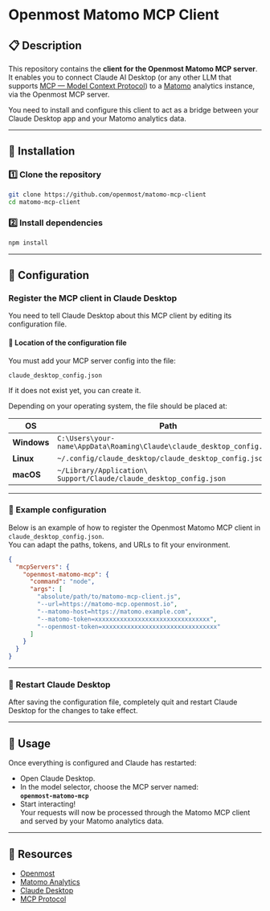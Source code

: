 
# Openmost Matomo MCP Client

## 📋 Description

This repository contains the **client for the Openmost Matomo MCP server**.  
It enables you to connect Claude AI Desktop (or any other LLM that supports [MCP — Model Context Protocol](https://github.com/modelcontext/protocol)) to a [Matomo](https://matomo.org/) analytics instance, via the Openmost MCP server.

You need to install and configure this client to act as a bridge between your Claude Desktop app and your Matomo analytics data.

---

## 🚀 Installation

### 1️⃣ Clone the repository

```bash
git clone https://github.com/openmost/matomo-mcp-client
cd matomo-mcp-client
```

### 2️⃣ Install dependencies

```bash
npm install
```

---

## 🔧 Configuration

### Register the MCP client in Claude Desktop

You need to tell Claude Desktop about this MCP client by editing its configuration file.

#### 📄 Location of the configuration file

You must add your MCP server config into the file:

`claude_desktop_config.json`

If it does not exist yet, you can create it.

Depending on your operating system, the file should be placed at:

| OS       | Path                                                                     |
|----------|--------------------------------------------------------------------------|
| **Windows** | `C:\Users\your-name\AppData\Roaming\Claude\claude_desktop_config.json`   |
| **Linux**   | `~/.config/claude_desktop/claude_desktop_config.json`                    |
| **macOS**   | `~/Library/Application\ Support/Claude/claude_desktop_config.json` |

---

### 📝 Example configuration

Below is an example of how to register the Openmost Matomo MCP client in `claude_desktop_config.json`.  
You can adapt the paths, tokens, and URLs to fit your environment.

```json
{
  "mcpServers": {
    "openmost-matomo-mcp": {
      "command": "node",
      "args": [
        "absolute/path/to/matomo-mcp-client.js",
        "--url=https://matomo-mcp.openmost.io",
        "--matomo-host=https://matomo.example.com",
        "--matomo-token=xxxxxxxxxxxxxxxxxxxxxxxxxxxxxxxx",
        "--openmost-token=xxxxxxxxxxxxxxxxxxxxxxxxxxxxxxxx"
      ]
    }
  }
}
```

---

### 🔄 Restart Claude Desktop

After saving the configuration file, completely quit and restart Claude Desktop for the changes to take effect.

---

## 🎉 Usage

Once everything is configured and Claude has restarted:
- Open Claude Desktop.
- In the model selector, choose the MCP server named:  
  **`openmost-matomo-mcp`**
- Start interacting!  
  Your requests will now be processed through the Matomo MCP client and served by your Matomo analytics data.


---

## 📖 Resources

- [Openmost](https://openmost.io)
- [Matomo Analytics](https://matomo.org)
- [Claude Desktop](https://claude.ai/download)
- [MCP Protocol](https://github.com/modelcontext/protocol)

